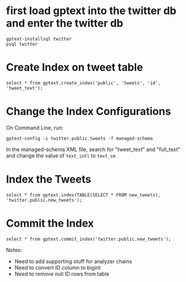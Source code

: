 # first load gptext into the twitter db and enter the twitter db
```
gptext-installsql twitter
psql twitter
```

# Create Index on tweet table
```
select * from gptext.create_index('public', 'tweets', 'id', 'tweet_text');
```

# Change the Index Configurations
On Command Line, run:
```
gptext-config -i twitter.public.tweets -f managed-schema
```

In the managed-schema XML file, search for "tweet_text" and "full_text" and change the value of `text_intl` to `text_sm`

# Index the Tweets
```
select * from gptext.index(TABLE(SELECT * FROM new_tweets), 'twitter.public.new_tweets');
```

# Commit the Index
```
select * from gptext.commit_index('twitter.public.new_tweets');
```

Notes:
- Need to add supporting stuff for analyzer chains
- Need to convert ID column to bigint
- Need to remove null ID rows from table
